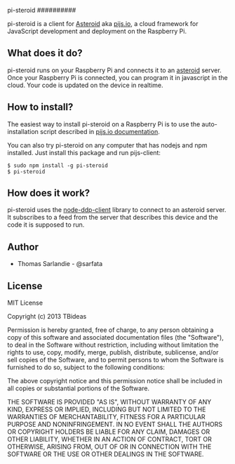 pi-steroid
##########

pi-steroid is a client for [Asteroid][asteroid] aka [pijs.io][pijs], a cloud framework for JavaScript development and deployment on the Raspberry Pi.

## What does it do?

pi-steroid runs on your Raspberry Pi and connects it to an [asteroid] server. Once your Raspberry Pi is connected, you can program it in javascript in the cloud. Your code is updated on the device in realtime.

## How to install?

The easiest way to install pi-steroid on a Raspberry Pi is to use the auto-installation script described in [pijs.io documentation][pijsdoc].

You can also try pi-steroid on any computer that has nodejs and npm installed. Just install this package and run pijs-client:

    $ sudo npm install -g pi-steroid
    $ pi-steroid

## How does it work?

pi-steroid uses the [node-ddp-client][node-ddp-client] library to connect to an asteroid server. It subscribes to a feed from the server that describes this device and the code it is supposed to run.

## Author

 * Thomas Sarlandie - @sarfata

## License

MIT License

Copyright (c) 2013 TBideas

Permission is hereby granted, free of charge, to any person obtaining a copy of this software and associated documentation files (the "Software"), to deal in the Software without restriction, including without limitation the rights to use, copy, modify, merge, publish, distribute, sublicense, and/or sell copies of the Software, and to permit persons to whom the Software is furnished to do so, subject to the following conditions:

The above copyright notice and this permission notice shall be included in all copies or substantial portions of the Software.

THE SOFTWARE IS PROVIDED "AS IS", WITHOUT WARRANTY OF ANY KIND, EXPRESS OR IMPLIED, INCLUDING BUT NOT LIMITED TO THE WARRANTIES OF MERCHANTABILITY, FITNESS FOR A PARTICULAR PURPOSE AND NONINFRINGEMENT. IN NO EVENT SHALL THE AUTHORS OR COPYRIGHT HOLDERS BE LIABLE FOR ANY CLAIM, DAMAGES OR OTHER LIABILITY, WHETHER IN AN ACTION OF CONTRACT, TORT OR OTHERWISE, ARISING FROM, OUT OF OR IN CONNECTION WITH THE SOFTWARE OR THE USE OR OTHER DEALINGS IN THE SOFTWARE.

[asteroid]: http://github.com/tbideas/asteroid/
[pijs]: http://www.pijs.io/
[pijsdoc]: http://pijs.io/gettingstarted
[node-ddp-client]: http://github.com/oortcloud/node-ddp-client